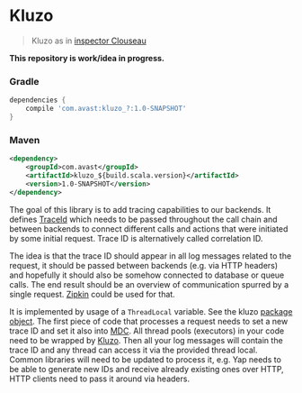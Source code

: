 # Kluzo

> Kluzo as in [inspector Clouseau](https://en.wikipedia.org/wiki/Inspector_Clouseau)

**This repository is work/idea in progress.**

### Gradle
```groovy
dependencies {
    compile 'com.avast:kluzo_?:1.0-SNAPSHOT'
}
```

### Maven
```xml
<dependency>
    <groupId>com.avast</groupId>
    <artifactId>kluzo_${build.scala.version}</artifactId>
    <version>1.0-SNAPSHOT</version>
</dependency>
```

The goal of this library is to add tracing capabilities to our backends. It defines [TraceId](src/main/scala/com/avast/kluzo/TraceId.scala)
which needs to be passed throughout the call chain and between backends to connect different calls and actions that were initiated by some 
initial request. Trace ID is alternatively called correlation ID.

The idea is that the trace ID should appear in all log messages related to the request, it should be passed between backends
(e.g. via HTTP headers) and hopefully it should also be somehow connected to database or queue calls. The end result should be 
 an overview of communication spurred by a single request. [Zipkin](http://zipkin.io/) could be used for that.
 
It is implemented by usage of a `ThreadLocal` variable. See the kluzo [package object](src/main/scala/com/avast/kluzo/package.scala). 
The first piece of code that processes a request needs to set a new trace ID and set it also into [MDC](http://logback.qos.ch/manual/mdc.html).
All thread pools (executors) in your code need to be wrapped by [Kluzo](src/main/scala/com/avast/kluzo/Kluzo.scala). Then all your log messages
will contain the trace ID and any thread can access it via the provided thread local. Common libraries will need to be updated to process it,
e.g. Yap needs to be able to generate new IDs and receive already existing ones over HTTP, HTTP clients need to pass it around via headers.
